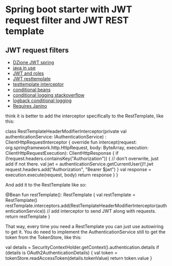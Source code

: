 # Spring boot starter with JWT request filter and JWT REST template

## JWT request filters

* [DZione JWT spring](https://dzone.com/articles/spring-boot-security-json-web-tokenjwt-hello-world)
* [java in use](https://medium.com/swlh/spring-boot-security-jwt-hello-world-example-b479e457664c)
* [JWT and roles](https://medium.com/@hantsy/protect-rest-apis-with-spring-security-and-jwt-5fbc90305cc5)
* [JWT resttemplate](https://www.kingsware.de/2019/07/20/spring-boot-passthrough-jwt-with-resttemplate/)
* [testtemplate interceptor](https://stackoverflow.com/questions/46729203/propagate-http-header-jwt-token-over-services-using-spring-rest-template)
* [conditional beans](https://reflectoring.io/spring-boot-conditionals/)
* [conditional logging stackoverflow](https://stackoverflow.com/questions/29429073/spring-boot-logback-and-logging-config-property/29430074)
* [logback conditional logging](http://logback.qos.ch/manual/configuration.html#conditional)
* [Requires Janino](http://logback.qos.ch/setup.html#janino)

 think it is better to add the interceptor specifically to the RestTemplate, like this:
 
 class RestTemplateHeaderModifierInterceptor(private val authenticationService: IAuthenticationService) : ClientHttpRequestInterceptor {
    override fun intercept(request: org.springframework.http.HttpRequest, body: ByteArray, execution: ClientHttpRequestExecution): ClientHttpResponse {
        if (!request.headers.containsKey("Authorization")) {
            // don't overwrite, just add if not there.
            val jwt = authenticationService.getCurrentUser()!!.jwt
            request.headers.add("Authorization", "Bearer $jwt")
        }
        val response = execution.execute(request, body)
        return response
    }
}

And add it to the RestTemplate like so:

@Bean
fun restTemplate(): RestTemplate {
    val restTemplate = RestTemplate()
restTemplate.interceptors.add(RestTemplateHeaderModifierInterceptor(authenticationService)) // add interceptor to send JWT along with requests.
    return restTemplate
}


That way, every time you need a RestTemplate you can just use autowiring to get it. You do need to implement the AuthenticationService still to get the token from the TokenStore, like this:


val details = SecurityContextHolder.getContext().authentication.details
if (details is OAuth2AuthenticationDetails) {
   val token = tokenStore.readAccessToken(details.tokenValue)
   return token.value
}

